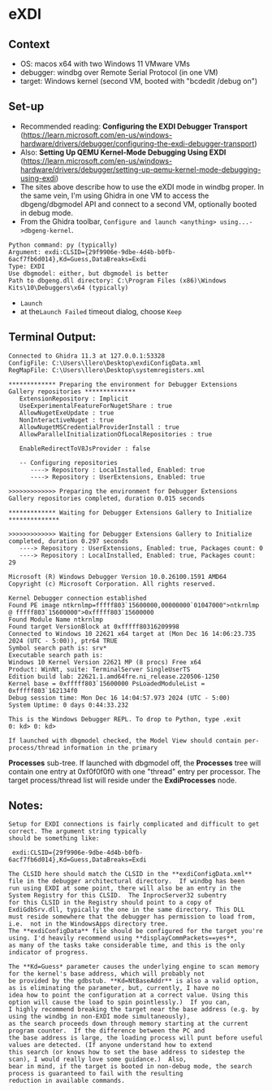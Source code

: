 # eXDI

## Context
- OS: macos x64 with two Windows 11 VMware VMs
- debugger: windbg over Remote Serial Protocol (in one VM)
- target: Windows kernel (second VM, booted with "bcdedit /debug on")

## Set-up

- Recommended reading: **Configuring the EXDI Debugger Transport** (https://learn.microsoft.com/en-us/windows-hardware/drivers/debugger/configuring-the-exdi-debugger-transport)
- Also: **Setting Up QEMU Kernel-Mode Debugging Using EXDI** (https://learn.microsoft.com/en-us/windows-hardware/drivers/debugger/setting-up-qemu-kernel-mode-debugging-using-exdi)
- The sites above describe how to use the eXDI mode in windbg proper. In the same vein, I'm using Ghidra in one
  VM to access the dbgeng/dbgmodel API and connect to a second VM, optionally booted in debug mode.
- From the Ghidra toolbar, `Configure and launch <anything> using...->dbgeng-kernel`.
```
Python command: py (typically)
Argument: exdi:CLSID={29f9906e-9dbe-4d4b-b0fb-6acf7fb6d014},Kd=Guess,DataBreaks=Exdi
Type: EXDI
Use dbgmodel: either, but dbgmodel is better
Path to dbgeng.dll directory: C:\Program Files (x86)\Windows Kits\10\Debuggers\x64 (typically)
```
- `Launch`
- at the`Launch Failed` timeout dialog, choose `Keep`

## Terminal Output:

```
Connected to Ghidra 11.3 at 127.0.0.1:53328
ConfigFile: C:\Users\llero\Desktop\exdiConfigData.xml
RegMapFile: C:\Users\llero\Desktop\systemregisters.xml

************* Preparing the environment for Debugger Extensions Gallery repositories **************
   ExtensionRepository : Implicit
   UseExperimentalFeatureForNugetShare : true
   AllowNugetExeUpdate : true
   NonInteractiveNuget : true
   AllowNugetMSCredentialProviderInstall : true
   AllowParallelInitializationOfLocalRepositories : true

   EnableRedirectToV8JsProvider : false

   -- Configuring repositories
      ----> Repository : LocalInstalled, Enabled: true
      ----> Repository : UserExtensions, Enabled: true

>>>>>>>>>>>>> Preparing the environment for Debugger Extensions Gallery repositories completed, duration 0.015 seconds

************* Waiting for Debugger Extensions Gallery to Initialize **************

>>>>>>>>>>>>> Waiting for Debugger Extensions Gallery to Initialize completed, duration 0.297 seconds
   ----> Repository : UserExtensions, Enabled: true, Packages count: 0
   ----> Repository : LocalInstalled, Enabled: true, Packages count: 29

Microsoft (R) Windows Debugger Version 10.0.26100.1591 AMD64
Copyright (c) Microsoft Corporation. All rights reserved.

Kernel Debugger connection established
Found PE image ntkrnlmp=fffff803`15600000,00000000`01047000">ntkrnlmp @ fffff803`15600000">0xfffff803`15600000    
Found Module Name ntkrnlmp
Found target VersionBlock at 0xfffff80316209998
Connected to Windows 10 22621 x64 target at (Mon Dec 16 14:06:23.735 2024 (UTC - 5:00)), ptr64 TRUE
Symbol search path is: srv*
Executable search path is:
Windows 10 Kernel Version 22621 MP (8 procs) Free x64
Product: WinNt, suite: TerminalServer SingleUserTS
Edition build lab: 22621.1.amd64fre.ni_release.220506-1250
Kernel base = 0xfffff803`15600000 PsLoadedModuleList = 0xfffff803`162134f0
Debug session time: Mon Dec 16 14:04:57.973 2024 (UTC - 5:00)
System Uptime: 0 days 0:44:33.232

This is the Windows Debugger REPL. To drop to Python, type .exit
0: kd> 0: kd> 
```

	If launched with dbgmodel checked, the Model View should contain per-process/thread information in the primary 
**Processes** sub-tree.  If launched with dbgmodel off, the **Processes** tree will contain one entry at 0xf0f0f0f0 with
one "thread" entry per processor.  The target process/thread list will reside under the **ExdiProcesses** node.

## Notes:
	Setup for EXDI connections is fairly complicated and difficult to get correct. The argument string typically 
	should be something like:
```
 exdi:CLSID={29f9906e-9dbe-4d4b-b0fb-6acf7fb6d014},Kd=Guess,DataBreaks=Exdi
``` 
	The CLSID here should match the CLSID in the **exdiConfigData.xml** file in the debugger architectural directory.  If windbg has been
    run using EXDI at some point, there will also be an entry in the System Registry for this CLSID.  The InprocServer32 subentry
    for this CLSID in the Registry should point to a copy of ExdiGdbSrv.dll, typically the one in the same directory. This DLL
    must reside somewhere that the debugger has permission to load from, i.e.  not in the WindowsApps directory tree.
    The **exdiConfigData** file should be configured for the target you're using. I'd heavily recommend using **displayCommPackets==yes**,
    as many of the tasks take considerable time, and this is the only indicator of progress.

    The **Kd=Guess* parameter causes the underlying engine to scan memory for the kernel's base address, which will probably not
    be provided by the gdbstub. **Kd=NtBaseAddr** is also a valid option, as is eliminating the parameter, but, currently, I have no
    idea how to point the configuration at a correct value. Using this option will cause the load to spin pointlessly.)  If you can,
    I highly recommend breaking the target near the base address (e.g. by using the windbg in non-EXDI mode simultaneously), 
	as the search proceeds down through memory starting at the current program counter.  If the difference between the PC and
	the base address is large, the loading process will punt before useful values are detected. (If anyone understand how to extend 
	this search (or knows how to set the base address to sidestep the scan), I would really love some guidance.)  Also,
	bear in mind, if the target is booted in non-debug mode, the search process is guaranteed to fail with the resulting
	reduction in available commands.
